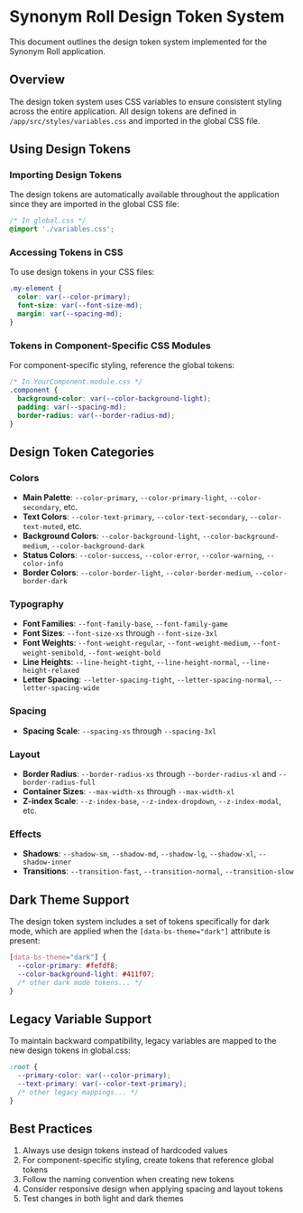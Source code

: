 # Synonym Roll Design Token System

This document outlines the design token system implemented for the Synonym Roll application.

## Overview

The design token system uses CSS variables to ensure consistent styling across the entire application. All design tokens are defined in `/app/src/styles/variables.css` and imported in the global CSS file.

## Using Design Tokens

### Importing Design Tokens

The design tokens are automatically available throughout the application since they are imported in the global CSS file:

```css
/* In global.css */
@import './variables.css';
```

### Accessing Tokens in CSS

To use design tokens in your CSS files:

```css
.my-element {
  color: var(--color-primary);
  font-size: var(--font-size-md);
  margin: var(--spacing-md);
}
```

### Tokens in Component-Specific CSS Modules

For component-specific styling, reference the global tokens:

```css
/* In YourComponent.module.css */
.component {
  background-color: var(--color-background-light);
  padding: var(--spacing-md);
  border-radius: var(--border-radius-md);
}
```

## Design Token Categories

### Colors

- **Main Palette**: `--color-primary`, `--color-primary-light`, `--color-secondary`, etc.
- **Text Colors**: `--color-text-primary`, `--color-text-secondary`, `--color-text-muted`, etc.
- **Background Colors**: `--color-background-light`, `--color-background-medium`, `--color-background-dark`
- **Status Colors**: `--color-success`, `--color-error`, `--color-warning`, `--color-info`
- **Border Colors**: `--color-border-light`, `--color-border-medium`, `--color-border-dark`

### Typography

- **Font Families**: `--font-family-base`, `--font-family-game`
- **Font Sizes**: `--font-size-xs` through `--font-size-3xl`
- **Font Weights**: `--font-weight-regular`, `--font-weight-medium`, `--font-weight-semibold`, `--font-weight-bold`
- **Line Heights**: `--line-height-tight`, `--line-height-normal`, `--line-height-relaxed`
- **Letter Spacing**: `--letter-spacing-tight`, `--letter-spacing-normal`, `--letter-spacing-wide`

### Spacing

- **Spacing Scale**: `--spacing-xs` through `--spacing-3xl`

### Layout

- **Border Radius**: `--border-radius-xs` through `--border-radius-xl` and `--border-radius-full`
- **Container Sizes**: `--max-width-xs` through `--max-width-xl`
- **Z-index Scale**: `--z-index-base`, `--z-index-dropdown`, `--z-index-modal`, etc.

### Effects

- **Shadows**: `--shadow-sm`, `--shadow-md`, `--shadow-lg`, `--shadow-xl`, `--shadow-inner`
- **Transitions**: `--transition-fast`, `--transition-normal`, `--transition-slow`

## Dark Theme Support

The design token system includes a set of tokens specifically for dark mode, which are applied when the `[data-bs-theme="dark"]` attribute is present:

```css
[data-bs-theme="dark"] {
  --color-primary: #fefdf8;
  --color-background-light: #411f07;
  /* other dark mode tokens... */
}
```

## Legacy Variable Support

To maintain backward compatibility, legacy variables are mapped to the new design tokens in global.css:

```css
:root {
  --primary-color: var(--color-primary);
  --text-primary: var(--color-text-primary);
  /* other legacy mappings... */
}
```

## Best Practices

1. Always use design tokens instead of hardcoded values
2. For component-specific styling, create tokens that reference global tokens
3. Follow the naming convention when creating new tokens
4. Consider responsive design when applying spacing and layout tokens
5. Test changes in both light and dark themes

